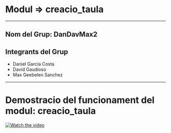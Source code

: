 # Modul => creacio_taula

***

## Nom del Grup: DanDavMax2
## Integrants del Grup



- Daniel García Costa
- David Gaudioso
- Max Geebelen Sanchez


***

# Demostracio del funcionament del modul: creacio_taula

[![Watch the video](https://img.youtube.com/vi/psJt5_qghy8/maxresdefault.jpg)](https://www.youtube.com/watch?v=psJt5_qghy8)
